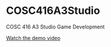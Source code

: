 # COSC416A3Studio
 COSC 416 A3 Studio Game Development

 [Watch the demo video](https://youtu.be/RivK9qJHKKw)

